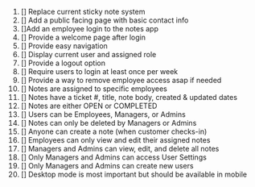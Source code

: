 1. [] Replace current sticky note system
2. [] Add a public facing page with basic contact info
3. []Add an employee login to the notes app
4. [] Provide a welcome page after login
5. [] Provide easy navigation
6. [] Display current user and assigned role
7. [] Provide a logout option
8. [] Require users to login at least once per week
9. [] Provide a way to remove employee access asap if needed
10. [] Notes are assigned to specific employees
11. [] Notes have a ticket #, title, note body, created & updated dates
12. [] Notes are either OPEN or COMPLETED
13. [] Users can be Employees, Managers, or Admins
14. [] Notes can only be deleted by Managers or Admins
15. [] Anyone can create a note (when customer checks-in)
16. [] Employees can only view and edit their assigned notes
17. [] Managers and Admins can view, edit, and delete all notes
18. [] Only Managers and Admins can access User Settings
19. [] Only Managers and Admins can create new users
20. [] Desktop mode is most important but should be available in mobile